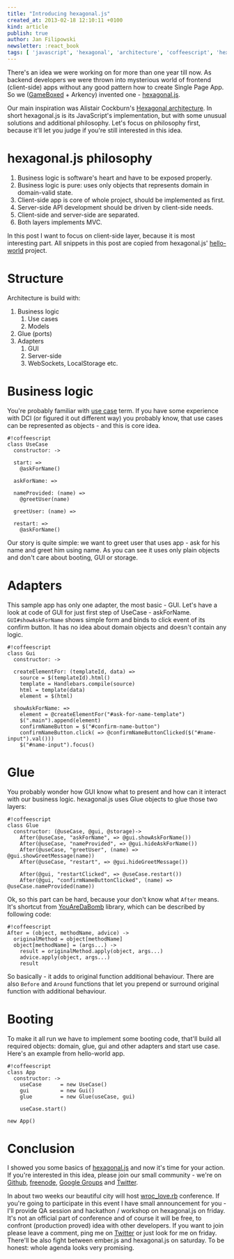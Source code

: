 ```yaml
---
title: "Introducing hexagonal.js"
created_at: 2013-02-18 12:10:11 +0100
kind: article
publish: true
author: Jan Filipowski
newsletter: :react_book
tags: [ 'javascript', 'hexagonal', 'architecture', 'coffeescript', 'hexagonal.js' ]
---
```


There's an idea we were working on for more than one year till now. As backend developers we were thrown into mysterious world of frontend (client-side) apps without any good pattern how to create Single Page App. So we ([GameBoxed](http://gameboxed.com) + Arkency) invented one - [hexagonal.js](http://hexagonaljs.com).

<!-- more -->

Our main inspiration was Alistair Cockburn's [Hexagonal architecture](http://alistair.cockburn.us/Hexagonal+architecture). In short hexagonal.js is its JavaScript's implementation, but with some unusual solutions and additional philosophy. Let's focus on philosophy first, because it'll let you judge if you're still interested in this idea.

# hexagonal.js philosophy

1. Business logic is software's heart and have to be exposed properly.
2. Business logic is pure: uses only objects that represents domain in domain-valid state.
3. Client-side app is core of whole project, should be implemented as first.
4. Server-side API development should be driven by client-side needs.
5. Client-side and server-side are separated.
6. Both layers implements MVC.

In this post I want to focus on client-side layer, because it is most interesting part. All snippets in this post are copied from hexagonal.js' [hello-world](https://github.com/hexagonaljs/hello-world) project.

# Structure

Architecture is build with:

1. Business logic
    1. Use cases
    2. Models
2. Glue (ports)
3. Adapters
    1. GUI
    2. Server-side
    3. WebSockets, LocalStorage etc.

# Business logic

You're probably familiar with [use case](http://martinfowler.com/bliki/UseCases.html) term. If you have some experience with DCI (or figured it out different way) you probably know, that use cases can be represented as objects - and this is core idea.

```
#!coffeescript
class UseCase
  constructor: ->

  start: =>
    @askForName()

  askForName: =>

  nameProvided: (name) =>
    @greetUser(name)

  greetUser: (name) =>

  restart: =>
    @askForName()
```

Our story is quite simple: we want to greet user that uses app - ask for his name and greet him using name. As you can see it uses only plain objects and don't care about booting, GUI or storage.

# Adapters

This sample app has only one adapter, the most basic - GUI. Let's have a look at code of GUI for just first step of UseCase - askForName. ```GUI#showAskForName``` shows simple form and binds to click event of its confirm button. It has no idea about domain objects and doesn't contain any logic.

```
#!coffeescript
class Gui
  constructor: ->

  createElementFor: (templateId, data) =>
    source = $(templateId).html()
    template = Handlebars.compile(source)
    html = template(data)
    element = $(html)

  showAskForName: =>
    element = @createElementFor("#ask-for-name-template")
    $(".main").append(element)
    confirmNameButton = $("#confirm-name-button")
    confirmNameButton.click( => @confirmNameButtonClicked($("#name-input").val()))
    $("#name-input").focus()
```

# Glue

You probably wonder how GUI know what to present and how can it interact with our business logic. hexagonal.js uses Glue objects to glue those two layers:

```
#!coffeescript
class Glue
  constructor: (@useCase, @gui, @storage)->
    After(@useCase, "askForName", => @gui.showAskForName())
    After(@useCase, "nameProvided", => @gui.hideAskForName())
    After(@useCase, "greetUser", (name) => @gui.showGreetMessage(name))
    After(@useCase, "restart", => @gui.hideGreetMessage())
    
    After(@gui, "restartClicked", => @useCase.restart())
    After(@gui, "confirmNameButtonClicked", (name) => @useCase.nameProvided(name))
```

Ok, so this part can be hard, because your don't know what ```After``` means. It's shortcut from [YouAreDaBomb](https://github.com/gameboxed/YouAreDaBomb) library, which can be described by following code:

```
#!coffeescript
After = (object, methodName, advice) ->
  originalMethod = object[methodName]
  object[methodName] = (args...) ->
    result = originalMethod.apply(object, args...)
    advice.apply(object, args...)
    result
```

So basically - it adds to original function additional behaviour. There are also ```Before``` and ```Around``` functions that let you prepend or surround original function with additional behaviour.

# Booting

To make it all run we have to implement some booting code, that'll build all required objects: domain, glue, gui and other adapters and start use case. Here's an example from hello-world app.

```
#!coffeescript
class App
  constructor: ->
    useCase      = new UseCase()
    gui          = new Gui()
    glue         = new Glue(useCase, gui)

    useCase.start()

new App()
```

# Conclusion

I showed you some basics of [hexagonal.js](http://hexagonaljs.com) and now it's time for your action. If you're interested in this idea, please join our small community - we're on [Github](https://github.com/hexagonaljs), [freenode](irc://chat.freenode.net/hexagonal-js), [Google Groups](https://groups.google.com/forum/?fromgroups#!forum/hexagonaljs) and [Twitter](https://twitter.com/hexagonaljs).

In about two weeks our beautiful city will host [wroc_love.rb](http://wrocloverb.com) conference. If you're going to participate in this event I have small announcement for you - I'll provide QA session and hackathon / workshop on hexagonal.js on friday. It's not an official part of conference and of course it will be free, to confront (production proved) idea with other developers. If you want to join please leave a comment, ping me on [Twitter](http://twitter.com) or just look for me on friday. There'll be also fight between ember.js and hexagonal.js on saturday. To be honest: whole agenda looks very promising.
